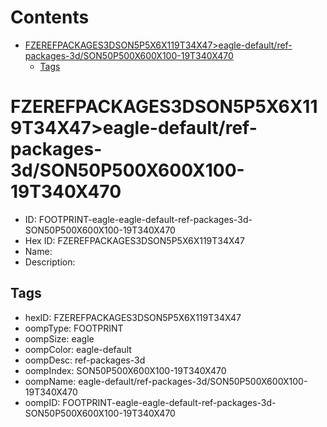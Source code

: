 



Contents
========

* [FZEREFPACKAGES3DSON5P5X6X119T34X47>eagle-default/ref-packages-3d/SON50P500X600X100-19T340X470](#fzerefpackages3dson5p5x6x119t34x47eagle-defaultref-packages-3dson50p500x600x100-19t340x470)
	* [Tags](#tags)

# FZEREFPACKAGES3DSON5P5X6X119T34X47>eagle-default/ref-packages-3d/SON50P500X600X100-19T340X470

- ID: FOOTPRINT-eagle-eagle-default-ref-packages-3d-SON50P500X600X100-19T340X470
- Hex ID: FZEREFPACKAGES3DSON5P5X6X119T34X47
- Name: 
- Description: 

## Tags

- hexID: FZEREFPACKAGES3DSON5P5X6X119T34X47
- oompType: FOOTPRINT
- oompSize: eagle
- oompColor: eagle-default
- oompDesc: ref-packages-3d
- oompIndex: SON50P500X600X100-19T340X470
- oompName: eagle-default/ref-packages-3d/SON50P500X600X100-19T340X470
- oompID: FOOTPRINT-eagle-eagle-default-ref-packages-3d-SON50P500X600X100-19T340X470
